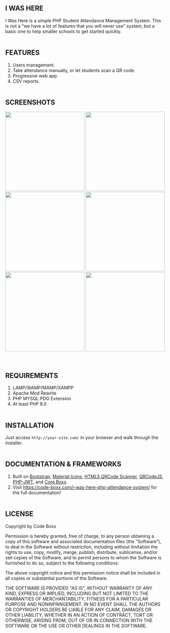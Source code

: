 ## I WAS HERE
I Was Here is a simple PHP Student Attendance Management System. This is not a "we have a lot of features that you will never use" system, but a basic one to help smaller schools to get started quickly.
<br><br>

## FEATURES
1) Users management.
2) Take attendance manually, or let students scan a QR code.
3) Progressive web app.
4) CSV reports.
<br><br>

## SCREENSHOTS
<p float="left">
  <img width="250" style="inline-block" src="https://github.com/code-boxx/I-Was-Here/blob/main/assets/ss-iwh-1.png">
  <img width="250" style="inline-block" src="https://github.com/code-boxx/I-Was-Here/blob/main/assets/ss-iwh-2.png">
  <img width="250" style="inline-block" src="https://github.com/code-boxx/I-Was-Here/blob/main/assets/ss-iwh-3.png">
  <img width="250" style="inline-block" src="https://github.com/code-boxx/I-Was-Here/blob/main/assets/ss-iwh-4.png">
  <img width="250" style="inline-block" src="https://github.com/code-boxx/I-Was-Here/blob/main/assets/ss-iwh-5.png">
  <img width="250" style="inline-block" src="https://github.com/code-boxx/I-Was-Here/blob/main/assets/ss-iwh-6.png">
</p><br>

## REQUIREMENTS
1) LAMP/WAMP/MAMP/XAMPP
2) Apache Mod Rewrite
3) PHP MYSQL PDO Extension
4) At least PHP 8.0
<br><br>

## INSTALLATION
Just access `http://your-site.com/` in your browser and walk through the installer.
<br><br>

## DOCUMENTATION & FRAMEWORKS
1) Built on [Bootstrap](https://getbootstrap.com/), [Material Icons](https://fonts.google.com/icons), [HTML5 QRCode Scanner](https://github.com/mebjashtml5-qrcode), [QRCodeJS](https://davidshimjs.github.io/qrcodejs/), [PHP-JWT](https://github.com/firebase/php-jwt), and [Core Boxx](https://code-boxx.com/core-boxx-php-rapid-development-framework/).
2) Visit https://code-boxx.com/i-was-here-php-attendance-system/ for the full documentation!
<br><br>

## LICENSE
Copyright by Code Boxx

Permission is hereby granted, free of charge, to any person obtaining a copy
of this software and associated documentation files (the "Software"), to deal
in the Software without restriction, including without limitation the rights
to use, copy, modify, merge, publish, distribute, sublicense, and/or sell
copies of the Software, and to permit persons to whom the Software is
furnished to do so, subject to the following conditions:

The above copyright notice and this permission notice shall be included in all
copies or substantial portions of the Software.

THE SOFTWARE IS PROVIDED "AS IS", WITHOUT WARRANTY OF ANY KIND, EXPRESS OR
IMPLIED, INCLUDING BUT NOT LIMITED TO THE WARRANTIES OF MERCHANTABILITY,
FITNESS FOR A PARTICULAR PURPOSE AND NONINFRINGEMENT. IN NO EVENT SHALL THE
AUTHORS OR COPYRIGHT HOLDERS BE LIABLE FOR ANY CLAIM, DAMAGES OR OTHER
LIABILITY, WHETHER IN AN ACTION OF CONTRACT, TORT OR OTHERWISE, ARISING FROM,
OUT OF OR IN CONNECTION WITH THE SOFTWARE OR THE USE OR OTHER DEALINGS IN THE
SOFTWARE.